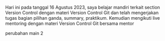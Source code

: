Hari ini pada tanggal 16 Agustus 2023, saya belajar mandiri terkait section Version Control dengan materi Version Control Git dan telah mengerjakan tugas bagian pilihan ganda, summary, praktikum. Kemudian mengikuti live mentoring dengan materi Version Control Git bersama mentor

perubahan main 2